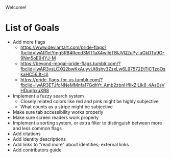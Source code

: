 Welcome!

# List of Goals

- Add more flags
  - https://www.deviantart.com/pride-flags?fbclid=IwAR1etYmg5R84Reed3MT1aX4wlhjTBlJVQ2uPy-aGkDTu9O-9Nm5oE94YJ-M
  - https://beyond-mogai-pride-flags.tumblr.com/?fbclid=IwAR3vsLCXQ2bwKxAuyvUt8shy3ZzxLw6L97572EtTjCTzoOskaHC56Jt-cjI
  - https://pride-flags-for-us.tumblr.com/?fbclid=IwAR3ETJfoNNeMMnfa17GdhYt_Amb2zbnHfIlkZiLik8_4As0sVHDuqhxuXR8
- Implement a fuzzy search system
  - Closely related colors like red and pink might be highly subjective
  - What counts as a stripe might be subjective
- Make sure tab accessibility works properly
- Make sure screen readers work properly
- Implement a sorting system, or extra filter to distinguish between more and less common flags
- Add citations
- Add identity descriptions
- Add links to "read more" about identities; external links
- Add contributors guide
